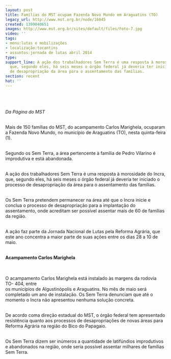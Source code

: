 ```yaml
---
layout: post
title: Famílias do MST ocupam Fazenda Novo Mundo em Araguatins (TO)
legacy_url: http://www.mst.org.br/node/16045
created: 1399040651
images: http://www.mst.org.br/sites/default/files/Foto-7.jpg
video: ''
tags:
- menu:lutas e mobilizações
- localização:tocantins
- assuntos:jornada de lutas abril 2014
type: 
support_line: A ação dos trabalhadores Sem Terra é uma resposta à morosidade do Incra,
  que, segundo eles, há seis meses o órgão federal já deveria ter iniciado o processo
  de desapropriação da área para o assentamento das famílias.
section: recent
hat: ''
---
```

<p><img style="margin: 10px;" src="http://www.mst.org.br/sites/default/files/Foto-7.jpg" alt=""></p><p><em><br>Da&nbsp;Página do MST<br></em></p><p><br>Mais de 150 famílias do MST, do acampamento Carlos Marighela, ocuparam a Fazenda Novo Mundo, no município de Araguatins (TO), nesta quinta-feira (1).</p><p><br>Segundo os Sem Terra, a área pertencente à família de Pedro Vilarino é improdutiva e está abandonada.&nbsp;</p><p><br>A ação dos trabalhadores Sem Terra é uma resposta à morosidade do Incra, que, segundo eles, há seis meses o órgão federal já deveria ter iniciado o processo de desapropriação da área para o assentamento das famílias.</p><p><br>Os Sem Terra pretendem permanecer na área até que o Incra inicie e conclua o processo de desapropriação para a implantação do assentamento, onde acreditam ser possível assentar mais de 60 de famílias da região.</p><p><br>A ação faz parte da Jornada Nacional de Lutas pela Reforma Agrária, que este ano concentra a maior parte de suas ações entre os dias 28 a 10 de maio.</p><div><br><strong>Acampamento Carlos Marighela&nbsp;</strong></div><p><br><br>O acampamento Carlos Marighela está instalado às margens da rodovia TO- 404, entre<br> os municípios de Algustinópolis e Araguatins. No mês de maio será completado um ano de instalação. Os Sem Terra denunciam que até o momento o Incra não apresentou nenhuma solução concreta.</p><p><br>De acordo coma direção estadual do MST, o órgão federal tem apresentado resistência quanto aos processos de desapropriações de novas áreas para Reforma Agrária na região do Bico do Papagaio.&nbsp;</p><p><br>Os Sem Terra dizem ser inúmeros a quantidade de latifúndios improdutivos e abandonados na região, onde seria possível assentar milhares de famílias Sem Terra.</p>
